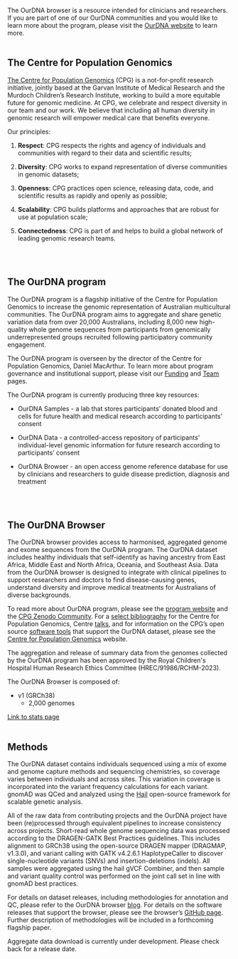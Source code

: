 The OurDNA browser is a resource intended for clinicians and researchers. If you are part of one of our OurDNA communities and you would like to learn more about the program, please visit the [OurDNA website](https://www.ourdna.org.au) to learn more.
<br />
<br />

## The Centre for Population Genomics


[The Centre for Population Genomics](https://populationgenomics.org.au) (CPG) is a not-for-profit research initiative, jointly based at the Garvan Institute of Medical Research and the Murdoch Children’s Research Institute, working to build a more equitable future for genomic medicine. At CPG, we celebrate and respect diversity in our team and our work. We believe that including all human diversity in genomic research will empower medical care that benefits everyone.

Our principles:

1. **Respect**: CPG respects the rights and agency of individuals and communities with regard to their data and scientific results;

2. **Diversity**: CPG works to expand representation of diverse communities in genomic datasets;

3. **Openness**: CPG practices open science, releasing data, code, and scientific results as rapidly and openly as possible;

4. **Scalability**: CPG builds platforms and approaches that are robust for use at population scale;

5. **Connectedness**: CPG is part of and helps to build a global network of leading genomic research teams.
<br />
<br />

## The OurDNA program

The OurDNA program is a flagship initiative of the Centre for Population Genomics to increase the genomic representation of Australian multicultural communities. The OurDNA program aims to aggregate and share genetic variation data from over 20,000 Australians, including 8,000 new high-quality whole genome sequences from participants from genomically underrepresented groups recruited following participatory community engagement.

The OurDNA program is overseen by the director of the Centre for Population Genomics, Daniel MacArthur. To learn more about program governance and institutional support, please visit our [Funding](/about) and [Team](/team) pages.

The OurDNA program is currently producing three key resources:

* OurDNA Samples - a lab that stores participants’ donated blood and cells for future health and medical research according to participants’ consent

* OurDNA Data - a controlled-access repository of participants’ individual-level genomic information for future research according to participants’ consent

* OurDNA Browser - an open access genome reference database for use by clinicians and researchers to guide disease prediction, diagnosis and treatment
<br />
<br />

## The OurDNA Browser

The OurDNA browser provides access to harmonised, aggregated genome and exome sequences from the OurDNA program. The OurDNA dataset includes healthy individuals that self-identify as having ancestry from East Africa, Middle East and North Africa, Oceania, and Southeast Asia. Data from the OurDNA browser is designed to integrate with clinical pipelines to support researchers and doctors to find disease-causing genes, understand diversity and improve medical treatments for Australians of diverse backgrounds.

To read more about OurDNA program, please see the [program website](https://www.ourdna.org.au) and the [CPG Zenodo Community](https://zenodo.org/communities/populationgenomics/records). For a [select bibliography](https://populationgenomics.org.au/about-us/resources/publications/) for the Centre for Population Genomics, Centre [talks](https://populationgenomics.org.au/about-us/resources/talks/), and for information on the CPG’s open source [software tools](https://populationgenomics.org.au/about-us/resources/software-tools-2/) that support the OurDNA dataset, please see the [Centre for Population Genomics](https://populationgenomics.org.au) website.

The aggregation and release of summary data from the genomes collected by the OurDNA program has been approved by the Royal Children's Hospital Human Research Ethics Committee (HREC/91986/RCHM-2023).

The OurDNA Browser is composed of:

- v1 (GRCh38)
  - 2,000 genomes


[Link to stats page](/stats)
<br />
<br />

## Methods

The OurDNA dataset contains individuals sequenced using a mix of exome and genome capture methods and sequencing chemistries, so coverage varies between individuals and across sites. This variation in coverage is incorporated into the variant frequency calculations for each variant. gnomAD was QCed and analyzed using the [Hail](https://hail.is) open-source framework for scalable genetic analysis.

All of the raw data from contributing projects and the OurDNA project have been (re)processed through equivalent pipelines to increase consistency across projects. Short-read whole genome sequencing data was processed according to the DRAGEN-GATK Best Practices guidelines. This includes alignment to GRCh38 using the open-source DRAGEN mapper (DRAGMAP, v1.3.0), and variant calling with GATK v4.2.6.1 HaplotypeCaller to discover single-nucleotide variants (SNVs) and insertion-deletions (indels). All samples were aggregated using the hail gVCF Combiner, and then sample and variant quality control was performed on the joint call set in line with gnomAD best practices.

For details on dataset releases, including methodologies for annotation and QC, please refer to the OurDNA browser [blog](/news). For details on the software releases that support the browser, please see the browser’s [GitHub page](https://github.com/populationgenomics/gnomad-browser). Further description of methodologies will be included in a forthcoming flagship paper.

Aggregate data download is currently under development. Please check back for a release date.



